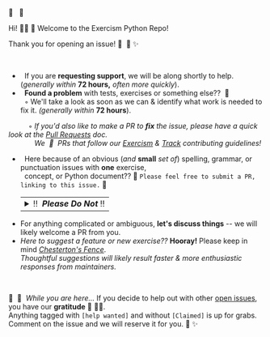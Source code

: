 🤖 &nbsp; 🤖

Hi! 👋🏽 👋  Welcome to the Exercism Python Repo!

Thank you for opening an issue! 🐍 &nbsp;🌈  ✨

<br>

-  &nbsp;   If you are **requesting support**, we will be along shortly to help. (*generally within* **72 hours,** *often more quickly*).
-  &nbsp;   **Found a problem** with tests, exercises or something else?? &nbsp;🎉  
&nbsp;&nbsp;&#9702;&nbsp;We'll take a look as soon as we can & identify what work is needed to fix it. *(generally within* **72 hours**).

​		&nbsp; &nbsp;&nbsp;&nbsp;&nbsp;&nbsp;&nbsp; &#9702;&nbsp;_If you'd also like to make a PR to **fix** the issue,  please have a quick look at the [Pull Requests][prs] doc._  
&nbsp;&nbsp; &nbsp;&nbsp; &nbsp;&nbsp; &nbsp;&nbsp;&nbsp;&nbsp;_We &nbsp;💙 &nbsp;PRs that follow our [Exercism][exercism-guidelines] & [Track][track-guidelines] contributing guidelines!_

-  &nbsp; Here because of an obvious (*and* **small** *set of*) spelling, grammar, or punctuation issues with **one** exercise,  
&nbsp; concept, or Python document?? 🌟  `Please feel free to submit a PR, linking to this issue.` 🎉

<ul>
        <table>
        <td>
        <details>
          <summary>‼️&nbsp;&nbsp;<b><em>Please Do Not</em></b>&nbsp;‼️</summary>
        <br>

​		&nbsp;&nbsp;&nbsp;&nbsp;&nbsp;&nbsp; ❗ Run checks on the whole repo & submit a bunch of PRs.  
&nbsp;&nbsp;&nbsp;&nbsp;&nbsp;&nbsp;&nbsp;&nbsp; &nbsp;&nbsp;&nbsp;&nbsp; This creates longer review cycles & exhausts reviewers energy & time.  
&nbsp;&nbsp;&nbsp;&nbsp;&nbsp;&nbsp;&nbsp;&nbsp; &nbsp;&nbsp;&nbsp;&nbsp; It may also conflict with ongoing changes from other contributors.  
​		&nbsp;&nbsp;&nbsp;&nbsp;&nbsp;&nbsp; ❗ Insert only blank lines, make a closing bracket drop to the next line, change a word  
 &nbsp;&nbsp;&nbsp;&nbsp;&nbsp;&nbsp;&nbsp;&nbsp;&nbsp;&nbsp;&nbsp;&nbsp;&nbsp;&nbsp;to a synonym without obvious reason, or add trailing space that's not an[ EOL][EOL] for the very end of text files.
&nbsp;&nbsp;&nbsp;&nbsp;&nbsp;&nbsp;&nbsp; ❗ Introduce arbitrary changes "just to change things" .

&nbsp;&nbsp;&nbsp;&nbsp;&nbsp;&nbsp;&nbsp; _...These sorts of things are **not** considered helpful, and will likely be closed by reviewers._

</details>
</td>
</table>
</ul>

- For anything complicated or ambiguous, **let's discuss things**  --  we will likely welcome a PR from you.
- _Here to suggest a feature or new exercise??_ **Hooray!** Please keep in mind [_Chesterton's Fence_][chestertons-fence].  
_Thoughtful suggestions will likely result faster & more enthusiastic responses from maintainers._

<br>

💛 &nbsp;💙 &nbsp;_While you are here..._ If you decide to help out with other [open issues][open-issues], you have our **gratitude** 🙌 🙌🏽.  
Anything tagged with `[help wanted]` and without `[Claimed]` is up for grabs.  
Comment on the issue and we will reserve it for you.  🌈  ✨


[prs]: https://github.com/exercism/docs/blob/main/community/good-member/pull-requests.md
[EOL]: https://en.wikipedia.org/wiki/Newline
[chestertons-fence]: https://github.com/exercism/docs/blob/main/community/good-member/chestertons-fence.md
[exercism-guidelines]: https://exercism.org/docs/building
[open-issues]: https://github.com/exercism/python/issues?q=is%3Aissue+is%3Aopen+label%3A%22help+wanted%22
[track-guidelines]: https://github.com/exercism/python/blob/main/CONTRIBUTING.md
